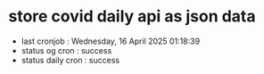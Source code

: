 # store covid daily api as json data

- last cronjob : Wednesday, 16 April 2025 01:18:39
- status og cron : success
- status daily cron : success
      
      